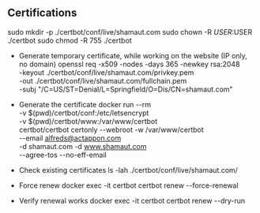 ## Certifications
sudo mkdir -p ./certbot/conf/live/shamaut.com
sudo chown -R $USER:$USER ./certbot
sudo chmod -R 755 ./certbot

* Generate temporary certificate, while working on the website (IP only, no domain)
openssl req -x509 -nodes -days 365 -newkey rsa:2048 \
  -keyout ./certbot/conf/live/shamaut.com/privkey.pem \
  -out ./certbot/conf/live/shamaut.com/fullchain.pem \
  -subj "/C=US/ST=Denial/L=Springfield/O=Dis/CN=shamaut.com"

* Generate the certificate
docker run --rm \
  -v $(pwd)/certbot/conf:/etc/letsencrypt \
  -v $(pwd)/certbot/www:/var/www/certbot \
  certbot/certbot certonly --webroot -w /var/www/certbot \
  --email alfreds@actappon.com \
  -d shamaut.com -d www.shamaut.com \
  --agree-tos --no-eff-email

* Check existing certificates
ls -lah ./certbot/conf/live/shamaut.com/

* Force renew 
docker exec -it certbot certbot renew --force-renewal

* Verify renewal works
docker exec -it certbot certbot renew --dry-run

